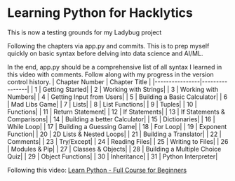 # Learning Python for Hacklytics
This is now a testing grounds for my Ladybug project

Following the chapters via app.py and commits. This is to prep myself quickly on basic syntax before delving into data science and AI/ML.

In the end, app.py should be a comprehensive list of all syntax I learned in this video with comments. Follow along with my progress in the version control history.
| Chapter Number | Chapter Title |
|----------------|----------------|
| 1              | Getting Started|
| 2              | Working with Strings|
| 3              | Working with Numbers|
| 4              | Getting Input from Users|
| 5              | Building a Basic Calculator|
| 6              | Mad Libs Game|
| 7              | Lists|
| 8              | List Functions|
| 9              | Tuples|
| 10             | Functions|
| 11             | Return Statement|
| 12             | If Statements|
| 13             | If Statements & Comparisons|
| 14             | Building a better Calculator|
| 15             | Dictionaries|
| 16             | While Loop|
| 17             | Building a Guessing Game|
| 18             | For Loop|
| 19             | Exponent Function|
| 20             | 2D Lists & Nested Loops|
| 21             | Building a Translator|
| 22             | Comments|
| 23             | Try/Except|
| 24             | Reading Files|
| 25             | Writing to Files|
| 26             | Modules & Pip|
| 27             | Classes & Objects|
| 28             | Building a Multiple Choice Quiz|
| 29             | Object Functions|
| 30             | Inheritance|
| 31             | Python Interpreter|

Following this video: [Learn Python - Full Course for Beginners](https://www.youtube.com/watch?v=rfscVS0vtbw)
